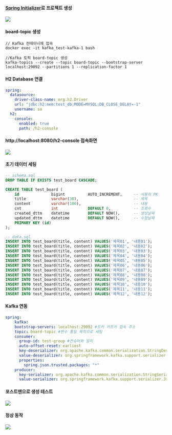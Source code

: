 #### [Spring Initializer](https://start.spring.io)로 프로젝트 생성
![](https://velog.velcdn.com/images/vermouth-singed/post/7536cc45-dc95-4e23-b6d3-bc3437ffd12f/image.png)
#### board-topic 생성
```shell
// Kafka 컨테이너에 접속
docker exec -it kafka_test-kafka-1 bash

//Kafka 토픽 board-topic 생성
kafka-topics --create --topic board-topic --bootstrap-server localhost:29092 --partitions 1 --replication-factor 1
```
#### H2 Database 연결
```yaml
spring:
  datasource:
    driver-class-name: org.h2.Driver
    url: "jdbc:h2:mem:test_db;MODE=MYSQL;DB_CLOSE_DELAY=-1"
    username: sa
  h2:
    console:
      enabled: true
      path: /h2-console
```
#### http://localhost:8080/h2-console 접속화면
![](https://velog.velcdn.com/images/vermouth-singed/post/cec2c904-5e4e-42e2-b4a3-a9e5a20d4095/image.png)
#### 초기 데이터 세팅
```sql
-- schema.sql
DROP TABLE IF EXISTS test_board CASCADE;

CREATE TABLE test_board (
    id              bigint          AUTO_INCREMENT,	    -- 사용자 PK
    title           varchar(30),		                -- 제목
    content         varchar(100),			            -- 내용
    cnt             int             DEFAULT 0,          -- 조회수
    created_dttm    datetime		DEFAULT NOW(),      -- 생성날짜
    updated_dttm    datetime		DEFAULT NOW(),      -- 수정날짜
    PRIMARY KEY (id)
);

-- data.sql
INSERT INTO test_board(title, content) VALUES('제목01', '내용01');
INSERT INTO test_board(title, content) VALUES('제목02', '내용02');
INSERT INTO test_board(title, content) VALUES('제목03', '내용03');
INSERT INTO test_board(title, content) VALUES('제목04', '내용04');
INSERT INTO test_board(title, content) VALUES('제목05', '내용05');
INSERT INTO test_board(title, content) VALUES('제목06', '내용06');
INSERT INTO test_board(title, content) VALUES('제목07', '내용07');
INSERT INTO test_board(title, content) VALUES('제목08', '내용08');
INSERT INTO test_board(title, content) VALUES('제목09', '내용09');
INSERT INTO test_board(title, content) VALUES('제목10', '내용10');
INSERT INTO test_board(title, content) VALUES('제목11', '내용11');
INSERT INTO test_board(title, content) VALUES('제목12', '내용12');
```
#### Kafka 연동
```yaml
spring:
    kafka:
    bootstrap-servers: localhost:29092 #도커 카프카 접속 주소
    topic: board-topic #변수 통일 목적으로 세팅
    consumer:
      group-id: test-group #컨슈머와 일치
      auto-offset-reset: earliest
      key-deserializer: org.apache.kafka.common.serialization.StringDeserializer #키 복호화
      value-deserializer: org.springframework.kafka.support.serializer.JsonDeserializer #값 복호화
      properties:
        spring.json.trusted.packages: "*"
    producer:
      key-serializer: org.apache.kafka.common.serialization.StringSerializer #키 암호화
      value-serializer: org.springframework.kafka.support.serializer.JsonSerializer #키 복호화
```
#### 포스트맨으로 생성 테스트
![](https://velog.velcdn.com/images/vermouth-singed/post/77726e03-ef06-4663-9058-84708a16027c/image.png)
#### 정상 동작
![](https://velog.velcdn.com/images/vermouth-singed/post/6a2be7b7-d33b-4a41-8ad9-1bedaf4de464/image.png)
